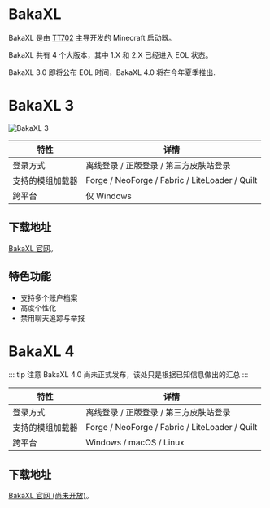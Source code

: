 # BakaXL 

BakaXL 是由 [TT702](https://afdian.net/a/TT702) 主导开发的 Minecraft 启动器。

BakaXL 共有 4 个大版本，其中 1.X 和 2.X 已经进入 EOL 状态。

BakaXL 3.0 即将公布 EOL 时间，BakaXL 4.0 将在今年夏季推出.

# BakaXL 3

![BakaXL 3](https://r2.oscsmc.baka.ac.cn/dc137f8a-6084-4d66-b9c4-13b4065603cc.png)

| 特性              | 详情                                           |
| ----------------- | --------------------------------------------- |
| 登录方式          | 离线登录 / 正版登录 / 第三方皮肤站登录           |
| 支持的模组加载器   | Forge / NeoForge / Fabric / LiteLoader / Quilt |
| 跨平台            | 仅 Windows                                   | 

## 下载地址

[BakaXL 官网](https://www.bakaxl.com/)。

## 特色功能
 - 支持多个账户档案
 - 高度个性化
 - 禁用聊天追踪与举报

# BakaXL 4

::: tip 注意
BakaXL 4.0 尚未正式发布，该处只是根据已知信息做出的汇总
:::

| 特性              | 详情                                           |
| ----------------- | --------------------------------------------- |
| 登录方式          | 离线登录 / 正版登录 / 第三方皮肤站登录           |
| 支持的模组加载器   | Forge / NeoForge / Fabric / LiteLoader / Quilt |
| 跨平台            | Windows / macOS / Linux                        | 

## 下载地址

[BakaXL 官网 (尚未开放)](https://www.bakaxl.com/v4)。
